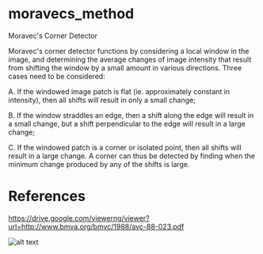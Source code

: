 # moravecs_method
Moravec's Corner Detector

Moravec's corner detector functions by considering a local
window in the image, and determining the average changes
of image intensity that result from shifting the window by
a small amount in various directions. Three cases need to
be considered:

A. If the windowed image patch is flat (ie. approximately
constant in intensity), then all shifts will result in only
a small change;

B. If the window straddles an edge, then a shift along the
edge will result in a small change, but a shift
perpendicular to the edge will result in a large change;

C. If the windowed patch is a corner or isolated point, then
all shifts will result in a large change. A corner can
thus be detected by finding when the minimum change
produced by any of the shifts is large.

# References

https://drive.google.com/viewerng/viewer?url=http://www.bmva.org/bmvc/1988/avc-88-023.pdf

![alt text](demo.gif)
